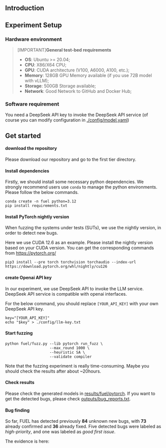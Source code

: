 ## Introduction

## Experiment Setup

### Hardware environment

> [IMPORTANT]**General test-bed requirements**
>
> - **OS**: Ubuntu >= 20.04;
> - **CPU**: X86/X64 CPU;
> - **GPU**: CUDA architecture (V100, A6000, A100, etc.);
> - **Memory**: 128GB GPU Memory available (if you use 72B model with vLLM);
> - **Storage**: 500GB Storage available;
> - **Network**: Good Network to GitHub and Docker Hub;



### Software requirement

You need a DeepSeek API key to invoke the DeepSeek API service (of course you can modify configuration in [./config/model.yaml](./config/model.yaml))



## Get started
#### download the repository
Please download our repository and go to the first tier directory.

#### Install dependencies

Firstly, we should install some necessary python dependencies.
We strongly recommend users use `conda` to manage the python environments.
Please follow the below commands.

```shell
conda create -n fuel python=3.12
pip install requirements.txt
```

#### Install PyTorch nightly version
When fuzzing the systems under tests (SUTs), we use the nightly version, in order to detect new bugs.

Here we use CUDA 12.6 as an example. Please install the nightly version based on your CUDA version. You can get the corresponding commands from https://pytorch.org/
```shell
pip3 install --pre torch torchvision torchaudio --index-url https://download.pytorch.org/whl/nightly/cu126
```

#### create Openai API key
In our experiment, we use DeepSeek API to invoke the LLM service. DeepSeek API service is compatible with openai interfaces.

For the below command, you should replace `[YOUR_API_KEY]` with your own DeepSeek API key.
```shell
key="[YOUR_API_KEY]"
echo "$key" > ./config/llm-key.txt
```

#### Start fuzzing
```shell
python fuel/fuzz.py --lib pytorch run_fuzz \
                    --max_round 1000 \
                    --heuristic SA \
                    --validate compiler
```
Note that the fuzzing experiment is really time-consuming. Maybe you should check the results after about ~20hours.

#### Check results
Please check the generated models in [results/fuel/pytorch](results/fuel/pytorch).
If you want to get the detected bugs, please check [outputs/bug_reports.txt](outputs/bug_reports.txt).


#### Bug finding

So far, FUEL has detected previously **84** unknown new bugs, with **73** already confirmed and **36** already fixed. Five detected bugs were labeled as *high-priority*, and one was labeled as *good first issue*.

The evidence is here: